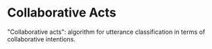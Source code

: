 # Collaborative Acts
"Collaborative acts": algorithm for utterance classification in terms of collaborative intentions.
